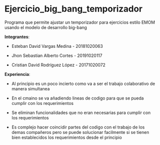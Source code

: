 # Ejercicio_big_bang_temporizador

Programa que permite ajustar un temporizador para ejercicios estilo EMOM usando el modelo de desarrollo big-bang 

__Integrantes__:

  - Esteban David Vargas Medina - 20181020063

  - Jhon Sebastian Alberto Cortes - 20191020117

  - Cristian David Rodríguez López - 20171020072  

__Experiencia__:

  - Al principio es un poco incierto como va a ser el trabajo colaborativo de manera simultanea

  - En el cmaino se va añadiendo lineas de codigo para que se pueda cumplir con los requerimientos
   
  - Se eliminan funcionalidades  que no eran necesarias para cumplir con los requerimientos

  - Es complejo hacer coincidir partes del codigo con el trabajo de los demas compañeros pero se puede solucionar facilmente si se tienen bien establecidos los requerimientos  desde el principio
